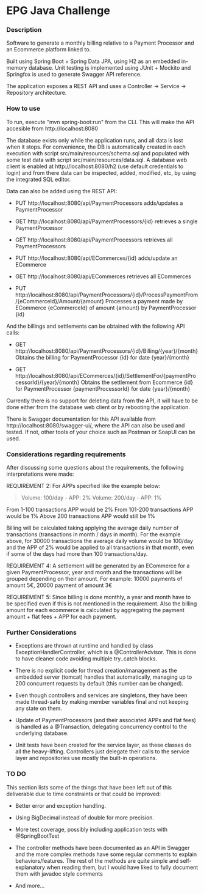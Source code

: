 # EPG Java Challenge

### Description

Software to generate a monthly billing relative to a Payment Processor and an Ecommerce platform linked to.

Built using Spring Boot + Spring Data JPA, using H2 as an embedded in-memory database. Unit testing is implemented using JUnit + Mockito and Springfox is used to generate Swagger API reference.

The application exposes a REST API and uses a Controller -> Service -> Repository architecture.

### How to use

To run, execute "mvn spring-boot:run" from the CLI.
This will make the API accesible from http://localhost:8080

The database exists only while the application runs, and all data is lost when it stops.
For convenience, the DB is automatically created in each execution with script src/main/resources/schema.sql and populated with some test data with script src/main/resources/data.sql.
A database web client is enabled at http://localhost:8080/h2 (use default credentials to login) and from there data can be inspected, added, modified, etc, by using the integrated SQL editor.

Data can also be added using the REST API:

* PUT http://localhost:8080/api/PaymentProcessors adds/updates a PaymentProcessor
* GET http://localhost:8080/api/PaymentProcessors/{id} retrieves a single PaymentProcessor
* GET http://localhost:8080/api/PaymentProcessors retrieves all PaymentProcessors

* PUT http://localhost:8080/api/ECommerces/{id} adds/update an ECommerce
* GET http://localhost:8080/api/ECommerces retrieves all ECommerces

* PUT http://localhost:8080/api/PaymentProcessors/{id}/ProcessPaymentFrom/{eCommerceId}/Amount/{amount} Processes a payment made by ECommerce {eCommerceId} of amount {amount} by PaymentProcessor {id}

And the billings and settlements can be obtained with the following API calls:

* GET http://localhost:8080/api/PaymentProcessors/{id}/Billing/{year}/{month} Obtains the billing for PaymentProcessor {id} for date {year}/{month}

* GET http://localhost:8080/api/ECommerces/{id}/SettlementFor/{paymentProcessorId}/{year}/{month} Obtains the settlement from Ecommerce {id} for PaymentProcessor {paymentProcessorId} for date {year}/{month}

Currently there is no support for deleting data from the API, it will have to be done either from the database web client or by rebooting the application.

There is Swagger documentation for this API available from http://localhost:8080/swagger-ui/, where the API can also be used and tested. If not, other tools of your choice such as Postman or SoapUI can be used.

### Considerations regarding requirements

After discussing some questions about the requirements, the following interpretations were made:

REQUIREMENT 2:
For APPs specified like the example below:
>Volume: 100/day - APP: 2%
>Volume: 200/day - APP: 1%

From 1-100 transactions APP would be 2%
From 101-200 transactions APP would be 1%
Above 200 transactions APP would still be 1%

Billing will be calculated taking applying the average daily number of transactions (transactions in month / days in month). For the example above, for 30000 transactions the average daily volume would be 100/day and the APP of 2% would be applied to all transactions in that month, even if some of the days had more than 100 transactions/day.

REQUIREMENT 4:
A settlement will be generated by an ECommerce for a given PaymentProcessor, year and month and the transactions will be grouped depending on their amount. For example: 10000 payments of amount 5€, 20000 payment of amount 3€

REQUIREMENT 5:
Since billing is done monthly, a year and month have to be specified even if this is not mentioned in the requirement. 
Also the billing amount for each ecommerce is calculated by aggregating the payment amount + flat fees + APP for each payment.

### Further Considerations

* Exceptions are thrown at runtime and handled by class ExceptionHandlerController, which is a @ControllerAdvisor. This is done to have cleaner code avoiding multiple try..catch blocks.

* There is no explicit code for thread creation/management as the embedded server (tomcat) handles that automatically, managing up to 200 concurrent requests by default (this number can be changed).

* Even though controllers and services are singletons, they have been made thread-safe by making member variables final and not keeping any state on them.

* Update of PaymentProcessors (and their associated APPs and flat fees) is handled as a @Transaction, delegating concurrency control to the underlying database.

* Unit tests have been created for the service layer, as these classes do all the heavy-lifting. Controllers just delegate their calls to the service layer and repositories use mostly the built-in operations.

### TO DO

This section lists some of the things that have been left out of this deliverable due to time constraints or that could be improved:

* Better error and exception handling.

* Using BigDecimal instead of double for more precision.

* More test coverage, possibly including application tests with @SpringBootTest

* The controller methods have been documented as an API in Swagger and the more complex methods have some regular comments to explain behaviors/features. The rest of the methods are quite simple and self-explanatory when reading them, but I would have liked to fully document them with javadoc style comments

* And more...



